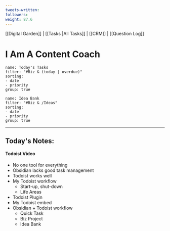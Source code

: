 ```yaml
---
tweets-written: 
followers: 
weight: 87.6
---
```

[[Digital Garden]] | [[Tasks |All Tasks]] | [[CRM]] | [[Question Log]]

# I Am A Content Coach

```todoist
name: Today's Tasks
filter: "#Biz & (today | overdue)" 
sorting: 
- date 
- priority 
group: true 
```

```todoist
name: Idea Bank
filter: "#Biz & /Ideas" 
sorting: 
- date 
- priority
group: true 
```
---
## Today's Notes:

#### Todoist Video
- No one tool for everything
- Obsidian lacks good task management
- Todoist works well
- My Todoist workflow
	- Start-up, shut-down
	- Life Areas
- Todoist Plugin
- My Todoist embed
- Obsidian + Todoist workflow
	- Quick Task
	- Biz Project
	- Idea Bank